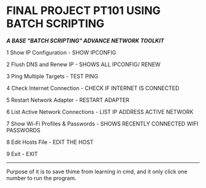 # FINAL PROJECT PT101 USING BATCH SCRIPTING

***A BASE "BATCH SCRIPTING" ADVANCE NETWORK TOOLKIT***

1  Show IP Configuration - SHOW IPCONFIG

2  Flush DNS and Renew IP - SHOWS ALL IPCONFIG/ RENEW

3  Ping Multiple Targets - TEST PING

4  Check Internet Connection - CHECK IF INTERNET IS CONNECTED

5  Restart Network Adapter - RESTART ADAPTER

6  List Active Network Connections - LIST IP ADDRESS ACTIVE NETWORK

7  Show Wi-Fi Profiles & Passwords - SHOWS RECENTLY CONNECTED WIFI PASSWORDS

8  Edit Hosts File - EDIT THE HOST 

9  Exit - EXIT

*******



Purpose of it is to save thime from learning in cmd, and it only click one number to run the program.
